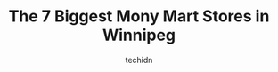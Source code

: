 ---
layout: ampstory
image: https://i0.wp.com/www.auto.or.id/wp-content/uploads/2023/06/money-mart-0-winnipeg-1686323177.jpeg?resize=640,853
author: techidn
featured: false
description: Winnipeg, Manitoba, Canada is a haven for Mony Mart enthusiasts, boasting an impressive array of 7 top-notch establishments. Whether youre a seasoned connoisseur or simply curious to explor
title: The 7 Biggest Mony Mart Stores in Winnipeg
cover:
   title: The 7 Biggest Mony Mart Stores in Winnipeg
   subtitle: AUTO.OR.ID
   background: https://www.auto.or.id/wp-content/uploads/2023/06/money-mart-0-winnipeg-1686323177.jpeg

pages: 
 - layout: thirds
   top: <h1>#1 Money Mart</h1>
   bottom: "<p>I enjoy getting a loan from here! This is my second time getting a loan and they are very helpful. I was able to ask them to give me a one-time opportunity to miss a loan</p>"
   background: https://www.auto.or.id/wp-content/uploads/2023/06/money-mart-1-winnipeg-1686323178.jpeg
   backgroundblur: true
 - layout: thirds
   top: <h1>#2 Money Mart</h1>
   bottom: "<p>2188 McPhillips St #24, Winnipeg, MB R2V 3C8, Canada</p>"
   background: https://www.auto.or.id/wp-content/uploads/2023/06/money-mart-2-winnipeg-1686323179.jpeg
   cta:
      link: https://www.auto.or.id/the-7-biggest-mony-mart-stores-in-winnipeg/
      text: The 7 Biggest Mony Mart Stores in Winnipeg
 - layout: thirds
   top: <h1>#3 Money Mart</h1>
   bottom: "<p>879 Portage Ave, Winnipeg, MB R3G 0N8, Canada</p>"
   background: https://images.unsplash.com/photo-1627404958332-cd698bcce36c?ixlib=rb-4.0.3&ixid=MnwxMjA3fDB8MHxwaG90by1wYWdlfHx8fGVufDB8fHx8&auto=format&fit=crop&w=640&h=853&q=80
   cta:
      link: https://www.auto.or.id/the-7-biggest-mony-mart-stores-in-winnipeg/
      text: The 7 Biggest Mony Mart Stores in Winnipeg
 - layout: thirds
   top: <h1>#4 Cash Money</h1>
   bottom: "<p>647 Portage Ave, Winnipeg, MB R3B 2G4, Canada</p>"
   background: https://images.unsplash.com/photo-1594420307817-3b626ca9578a?ixlib=rb-4.0.3&ixid=MnwxMjA3fDB8MHxwaG90by1wYWdlfHx8fGVufDB8fHx8&auto=format&fit=crop&w=640&h=853&q=80
   cta:
      link: https://www.auto.or.id/the-7-biggest-mony-mart-stores-in-winnipeg/
      text: The 7 Biggest Mony Mart Stores in Winnipeg
 - layout: thirds
   top: <h1>#5 Money Mart</h1>
   bottom: "<p>1676 Main St, Winnipeg, MB R2V 1Y9, Canada</p>"
   background: https://images.unsplash.com/photo-1610998342124-c4fcba4cf4bf?ixlib=rb-4.0.3&ixid=MnwxMjA3fDB8MHxwaG90by1wYWdlfHx8fGVufDB8fHx8&auto=format&fit=crop&w=640&h=853&q=80
   cta:
      link: https://www.auto.or.id/the-7-biggest-mony-mart-stores-in-winnipeg/
      text: The 7 Biggest Mony Mart Stores in Winnipeg
 - layout: thirds
   top: <h1>#6 Currency Exchange Winnipeg St. Vital Currency Mart</h1>
   bottom: "<p>1225 St Marys Rd #26D, Winnipeg, MB R2M 5E5, Canada</p>"
   background: https://images.unsplash.com/photo-1604755948429-a463f1d43c45?ixlib=rb-4.0.3&ixid=MnwxMjA3fDB8MHxwaG90by1wYWdlfHx8fGVufDB8fHx8&auto=format&fit=crop&w=640&h=853&q=80
   cta:
      link: https://www.auto.or.id/the-7-biggest-mony-mart-stores-in-winnipeg/
      text: The 7 Biggest Mony Mart Stores in Winnipeg
 - layout: thirds
   top: <h1>#7 Money Mart</h1>
   bottom: "<p>215 Henderson Hwy, Winnipeg, MB R2L 0M1, Canada</p>"
   background: https://images.unsplash.com/photo-1623564493084-50c8274cf115?ixlib=rb-4.0.3&ixid=MnwxMjA3fDB8MHxwaG90by1wYWdlfHx8fGVufDB8fHx8&auto=format&fit=crop&w=640&h=853&q=80
   cta:
      link: https://www.auto.or.id/the-7-biggest-mony-mart-stores-in-winnipeg/
      text: The 7 Biggest Mony Mart Stores in Winnipeg
 - layout: thirds
   middle: Continue reading...
   background: https://images.unsplash.com/photo-1510883056135-32472f0e11b8?ixlib=rb-4.0.3&ixid=MnwxMjA3fDB8MHxwaG90by1wYWdlfHx8fGVufDB8fHx8&auto=format&fit=crop&w=640&h=853&q=80
   cta:
      link: https://www.auto.or.id/the-7-biggest-mony-mart-stores-in-winnipeg/
      text: The 7 Biggest Mony Mart Stores in Winnipeg

---